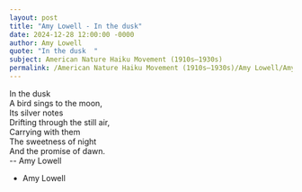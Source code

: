 ```yaml
---
layout: post
title: "Amy Lowell - In the dusk"
date: 2024-12-28 12:00:00 -0000
author: Amy Lowell
quote: "In the dusk  "
subject: American Nature Haiku Movement (1910s–1930s)
permalink: /American Nature Haiku Movement (1910s–1930s)/Amy Lowell/Amy Lowell - In the dusk
---
```


In the dusk  
A bird sings to the moon,  
Its silver notes  
Drifting through the still air,  
Carrying with them  
The sweetness of night  
And the promise of dawn.  
-- Amy Lowell

- Amy Lowell
